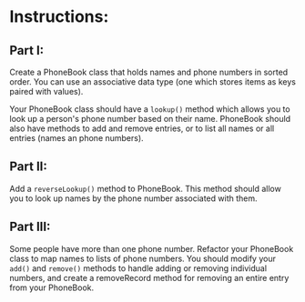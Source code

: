 # Instructions:## Part I:Create a PhoneBook class that holds names and phone numbers in sorted order. You can use an associative data type (one which stores items as keys paired with values).Your PhoneBook class should have a `lookup()` method which allows you to look up a person's phone number based on their name. PhoneBook should also have methods to add and remove entries, or to list all names or all entries (names an phone numbers).## Part II:Add a `reverseLookup()` method to PhoneBook. This method should allow you to look up names by the phone number associated with them.## Part III:Some people have more than one phone number. Refactor your PhoneBook class to map names to lists of phone numbers. You should modify your `add()` and `remove()` methods to handle adding or removing individual numbers, and create a removeRecord method for removing an entire entry from your PhoneBook.